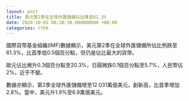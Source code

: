 ```yaml
---
layout: post
title: 美元第2季在全球外匯儲備佔比降至61.3%
date: 2020-10-01 06:20:30.000000000 +08:00
categories: rthk
---
```


國際貨幣基金組織(IMF)數據顯示，美元第2季在全球外匯儲備所佔比例跌至61.3%，比首季低0.5個百分點，但仍是佔比最大的貨幣。

歐元佔比微升0.3個百分點至20.3%，日圓微跌0.1個百分點至5.7%，人民幣佔2%，近乎不變。

數據亦顯示，第2季全球外匯儲備增至12.031萬億美元，創新高，比首季增加2.8%。當中，美元升1.9%至6.9萬億美元。
